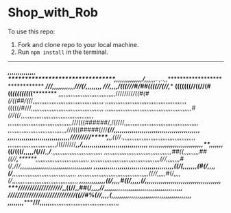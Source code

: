 # Shop_with_Rob

To use this repo:

1. Fork and clone repo to your local machine.
2. Run `npm install` in the terminal.

****************************************************************************************************
*********************************************,,,,,,,,,,,,,,*****************************************
********************************,,,,,,,,,,,,,,*/******,,,**,,,..,..,,*******************************
*****************************///*,,,,,,,,,,,///(/*************,,,*,*,,,,****************************
******************************///*,,,,****/(((//*/#/#*#((((//(//********,***************************
********************************(((((((//((//(#((*((((((((*(****************************************
,,,,,,,,,,,,,,,,,,,,,,,,,,,,,,,,,////////*/((#(#(/((##/((*/,,,,,,,,,,,,,,,,,,,,,,,,,,,,,,,,,,,,,,,,,
,,,,,,,,,,,,,,,,,,,,,,,,,,,,,,,,,,,,,,,,,,,,,,,(((((/#///*,,,,,,,,,,,,,,,,,,,,,,,,,,,,,,,,,,,,,,,,,,
,,,,,,,,,,,,,,,,,,,,,,,,,,,,,,,,,,,,,,,,,,,,,,,,,,#(//((/*,,,,,,,,,,,,,,,,,,,,,,,,,,,,,,,,,,,,,,,,,,
,,,,,,,,,,,,,,,,,,,,,,,,,,,,,,,,,,,,,///(((######/,/(////,,,,,,,,,,,,,,,,,,,,,,,,,,,,,,,,,,,,,,,,,,,
,,,,,,,,,,,,,,,,,,,,,,,,,,,,,,,,,,///(((#####(///****(//*,,,,,,,,,,,,,,,,,,,,,,,,,,,,,,,,,,,,,,,,,,,
,,,,,,,,,,,,,,,,,,,,,,,,,,,,,,,/////////*****,****,,((//*.,,,,,,,,,,,,,,,,,,,,,,,,,,,,,,,,,,,,,,,,,,
,,,,,,,,,,,,,,,,,,,,,,,,,,,,/((//////**********,,*/****************,,,,,,,,,,,,,,,,,,,,,,,,,,,,,,,,,
,,,,,,,,,,,,,,,,,,,,,,,,,,,**,,,,,,,*((/(((/,,,,,/(///******,,****/***.,,,,,,,,,,,,,,,,,,,,,,,,,,,,,
,,,,,,,,,,,,,,,,,,,,,,,,,,,,,,,,,,,,,,,##((,,,,,,,,,##((//**,********,,,,,,,,,,,,,,,,,,,,,,,,,,,,,,,
,,,,,,,,,,,,,,,,,,,,,,,,,,,,,,,,,,,,,,,,(//,,,,,,,,*#(/*,/*/*/**,,,,,,,,,,,,,,,,,,,,,,,,,,,,,,,,,,,,
,,,,,,,,,,,,,,,,,,,,,,,,,,,,,,,,,,,,,,,,((/(,,,,,,,(#(/,,,,(/**,,,,,,,,,,,,,,,,,,,,,,,,,,,,,,,,,,,,,
,,,,,,,,,,,,,,,,,,,,,,,,,,,,,,,,,,,,,,,,,((//,,,,,*#(/*,,,,(/*,,,,,,,,,,,,,,,,,,,,,,,,,,,,,,,,,,,,,,
*****************************,,,,,,,,,,,,,((/*,,,,#((/,,,,,(/*,,,,,,,,,,,,,,,,,,,,,,,,,,,,,,,,,,,,,,
****//////////////////*/*****************,,((//,,##(/*,,,,//*,,,,,,,,,,,,,,,,,,,,,,,,,,,,,,,,,,,,,,,
***********/////////////////////////////****((/*/#%(//,,,,(*,,,,,,,,,,,,,,,,,,,,,,,,,,,,,,,,,,,,,,,,
,,,,,,,,************************************///******,,,,,**,,,,,,,,,,,,,,,,,,,,,,,,,,,,,,,,,,,,,,,,
